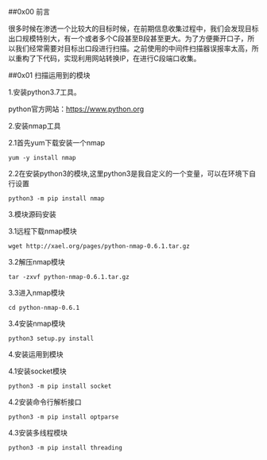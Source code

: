 ##0x00 前言

很多时候在渗透一个比较大的目标时候，在前期信息收集过程中，我们会发现目标出口规模特别大，有一个或者多个C段甚至B段甚至更大。为了方便撕开口子，所以我们经常需要对目标出口段进行扫描。之前使用的中间件扫描器误报率太高，所以重构了下代码，实现利用网站转换IP，在进行C段端口收集。

##0x01 扫描运用到的模块

1.安装python3.7工具。

python官方网站：https://www.python.org

2.安装nmap工具

2.1首先yum下载安装一个nmap

`yum -y install nmap`

2.2在安装python3的模块,这里python3是我自定义的一个变量，可以在环境下自行设置

`python3 -m pip install nmap`

3.模块源码安装

3.1远程下载nmap模块

`wget http://xael.org/pages/python-nmap-0.6.1.tar.gz`

3.2解压nmap模块

`tar -zxvf python-nmap-0.6.1.tar.gz`

3.3进入nmap模块

`cd python-nmap-0.6.1`

3.4安装nmap模块

`python3 setup.py install`

4.安装运用到模块

4.1安装socket模块

`python3 -m pip install socket`

4.2安装命令行解析接口

`python3 -m pip install optparse`

4.3安装多线程模块

`python3 -m pip install threading`